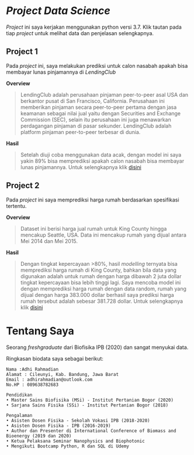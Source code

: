 # _Project Data Science_
_Project_ ini saya kerjakan menggunakan python versi 3.7. Klik tautan pada tiap _project_ untuk melihat data dan penjelasan selengkapnya.  

## **Project 1**
Pada _project_ ini, saya melakukan prediksi untuk calon nasabah apakah bisa membayar lunas pinjamannya di _LendingClub_

**Overview**

>LendingClub adalah perusahaan pinjaman peer-to-peer asal USA dan berkantor pusat di San Francisco, California. Perusahaan ini memberikan pinjaman secara peer-to-peer pertama dengan jasa keamanan sebagai nilai jual yaitu dengan Securities and Exchange Commission (SEC), selain itu perusahaan ini juga menawarkan perdagangan pinjaman di pasar sekunder. LendingClub adalah platform pinjaman peer-to-peer terbesar di dunia.

**Hasil**

>Setelah diuji coba menggunakan data acak, dengan model ini saya yakin 89% bisa memprediksi apakah calon nasabah bisa membayar lunas pinjamannya.  Untuk selengkapnya klik [disini](https://github.com/adhirahmadian/LendingClubLoan_Project)


## **Project 2**
Pada _project_ ini saya  memprediksi harga rumah berdasarkan spesifikasi tertentu.

**Overview**

>Dataset ini berisi harga jual rumah untuk King County hingga mencakup Seattle, USA. Data ini mencakup rumah yang dijual antara Mei 2014 dan Mei 2015. 

**Hasil**
>Dengan tingkat kepercayaan >80%, hasil _modelling_ ternyata bisa memprediksi harga rumah di King County, bahkan bila data yang digunakan adalah untuk rumah dengan harga dibawah 2 juta dollar tingkat kepercayaan bisa lebih tinggi lagi. Saya mencoba model ini dengan memprediksi harga rumah dengan data random, rumah yang dijual dengan harga 383.000 dollar berhasil saya prediksi harga rumah tersebut adalah sebesar 381.728 dollar. Untuk selengkapnya klik [disini](https://github.com/adhirahmadian/KC_house_sales)

# Tentang Saya

Seorang _freshgraduate_ dari Biofisika IPB (2020) dan sangat menyukai data. 

Ringkasan biodata saya sebagai berikut:
```
Nama :Adhi Rahmadian
Alamat : Cileunyi, Kab. Bandung, Jawa Barat
Email : adhirahmadian@outlook.com
No.HP : 089638782683

Pendidikan
• Master Sains Biofisika (MSi) - Institut Pertanian Bogor (2020)
• Sarjana Sains Fisika (SSi) - Institut Pertanian Bogor (2018)

Pengalaman
• Asisten Dosen Fisika - Sekolah Vokasi IPB (2018-2020)
• Asisten Dosen Fisika - IPB (2016-2019)
• Author dan Presenter di International Conference of Biomass and Bioenergy (2019 dan 2020)
• Ketua Pelaksana Seminar Nanophysics and Biophotonic
• Mengikuti Bootcamp Python, R dan SQL di Udemy 
```
